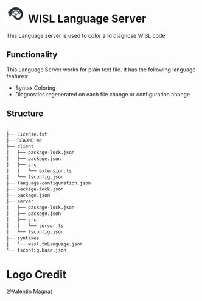# <img src="https://github.com/giltho/wisl-language-server/raw/master/assets/logo.png" alt="WISL Logo" width="50px"/> WISL Language Server


This Language server is used to color and diagnose WISL code

## Functionality

This Language Server works for plain text file. It has the following language features:
- Syntax Coloring
- Diagnostics regenerated on each file change or configuration change

## Structure

```
.
├── License.txt
├── README.md
├── client
│   ├── package-lock.json
│   ├── package.json
│   ├── src
│   │   └── extension.ts
│   └── tsconfig.json
├── language-configuration.json
├── package-lock.json
├── package.json
├── server
│   ├── package-lock.json
│   ├── package.json
│   ├── src
│   │   └── server.ts
│   └── tsconfig.json
├── syntaxes
│   └── wisl.tmLanguage.json
└── tsconfig.base.json
```

# Logo Credit
@Valentin Magnat